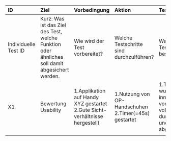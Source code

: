 | ID            | Ziel           | Vorbedingung   | Aktion         | Testkriterien  |
| :--           | :--            | :--            | :--            | :--            |
| Individuelle Test ID | Kurz: Was ist das Ziel des Test, welche Funktion oder ähnliches soll damit abgesichert werden. | Wie wird der Test vorbereitet? | Welche Testschritte sind durchzulführen? | Wann gilt der Test als bestanden? |
| X1 | Bewertung Usability | 1.Applikation auf Handy XYZ gestartet<br /> 2.Gute Sicht-verhältnisse hergestellt| 1.Nutzung von OP-Handschuhen <br />2.Timer(=45s) gestartet| 1.Triage wurde innerhalb von Timer vollständig durchgeführt und abgeschickt.|
|<img width=20/>|<img width=200/>|<img width=1000/>|<img width=1000/>|<img width=1000/>|
